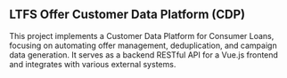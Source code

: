 ## LTFS Offer Customer Data Platform (CDP)

This project implements a Customer Data Platform for Consumer Loans, focusing on automating offer management, deduplication, and campaign data generation. It serves as a backend RESTful API for a Vue.js frontend and integrates with various external systems.